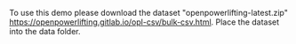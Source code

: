 To use this demo please download the dataset "openpowerlifting-latest.zip" https://openpowerlifting.gitlab.io/opl-csv/bulk-csv.html.
Place the dataset into the data folder.
